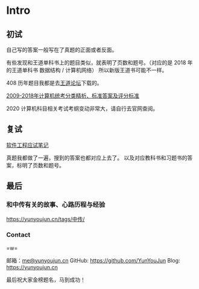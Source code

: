 # Intro

## 初试

自己写的答案一般写在了真题的正面或者反面。

有些发现和王道单科书上的题目类似，就表明了页数和题号。（对应的是 2018 年的王道单科书 数据结构 / 计算机网络）
所以新版王道书可能不一样。

408 历年题目我都是去[王道论坛](http://www.cskaoyan.com)下载的。

[2009-2018年计算机统考分类精析、标准答案及评分标准](http://www.cskaoyan.com/thread-80610-1-1.html)

2020 计算机科目相关考试考纲变动非常大，请自行去官网查阅。

## 复试

[软件工程应试笔记](https://se-notes.yunyoujun.cn)

真题我都做了一遍，搜到的答案也都对应上去了。
以及对应教科书和习题书的答案，标明了页数和题号。

## 最后

### 和中传有关的故事、心路历程与经验

<https://yunyoujun.cn/tags/中传/>

### Contact

=w=

邮箱：<me@yunyoujun.cn>
GitHub: <https://github.com/YunYouJun>
Blog: <https://yunyoujun.cn>

最后祝大家金榜题名，马到成功！
